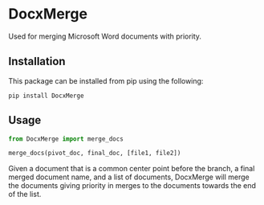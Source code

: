 # DocxMerge

Used for merging Microsoft Word documents with priority.


## Installation
This package can be installed from pip using the following:
```
pip install DocxMerge
```

## Usage

```python
from DocxMerge import merge_docs

merge_docs(pivot_doc, final_doc, [file1, file2])
```

Given a document that is a common center point before the branch, a final merged document name, and a list of documents, DocxMerge will merge the documents giving priority in merges to the documents towards the end of the list.
